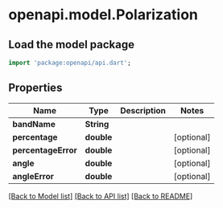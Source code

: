 # openapi.model.Polarization

## Load the model package
```dart
import 'package:openapi/api.dart';
```

## Properties
Name | Type | Description | Notes
------------ | ------------- | ------------- | -------------
**bandName** | **String** |  | 
**percentage** | **double** |  | [optional] 
**percentageError** | **double** |  | [optional] 
**angle** | **double** |  | [optional] 
**angleError** | **double** |  | [optional] 

[[Back to Model list]](../README.md#documentation-for-models) [[Back to API list]](../README.md#documentation-for-api-endpoints) [[Back to README]](../README.md)


